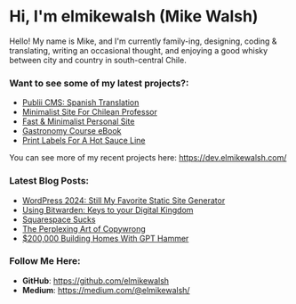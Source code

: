 # Hi, I'm elmikewalsh (Mike Walsh)




Hello! My name is Mike, and I'm currently family-ing, designing, coding & translating, writing an occasional thought, and enjoying a good whisky between city and country in south-central Chile.




### **Want to see some of my latest projects?:**
<!-- PORTFOLIO:START -->
- [Publii CMS: Spanish Translation](https://dev.elmikewalsh.com/publii-cms-spanish-translation/)
- [Minimalist Site For Chilean Professor](https://dev.elmikewalsh.com/minimalist-site-for-chilean-professor/)
- [Fast &amp; Minimalist Personal Site](https://dev.elmikewalsh.com/fast-and-minimalist-personal-site/)
- [Gastronomy Course eBook](https://dev.elmikewalsh.com/ebook-for-a-university-gastronomy-course/)
- [Print Labels For A Hot Sauce Line](https://dev.elmikewalsh.com/print-labels-for-a-hot-sauce-line/)
<!-- PORTFOLIO:END -->


You can see more of my recent projects here: https://dev.elmikewalsh.com/

### **Latest Blog Posts:**
<!-- BLOG-POST-LIST:START -->
- [WordPress 2024: Still My Favorite Static Site Generator](https://www.elmikewalsh.com/wordpress-2024-static-website-generator/)
- [Using Bitwarden: Keys to your Digital Kingdom](https://www.elmikewalsh.com/bitwarden-keys-to-your-digital-kingdom/)
- [Squarespace Sucks](https://www.elmikewalsh.com/squarespace-sucks/)
- [The Perplexing Art of Copywrong](https://www.elmikewalsh.com/the-perplexing-art-of-copywrong/)
- [$200,000 Building Homes With GPT Hammer](https://www.elmikewalsh.com/200000-building-homes-with-gpt-hammer/)
<!-- BLOG-POST-LIST:END -->

### **Follow Me Here:**

- **GitHub**: https://github.com/elmikewalsh
- **Medium**: https://medium.com/@elmikewalsh/
